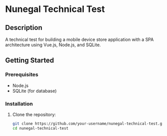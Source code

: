 # Nunegal Technical Test

## Description
A technical test for building a mobile device store application with a SPA architecture using Vue.js, Node.js, and SQLite.

## Getting Started

### Prerequisites

- Node.js
- SQLite (for database)

### Installation

1. Clone the repository:

   ```bash
   git clone https://github.com/your-username/nunegal-technical-test.git
   cd nunegal-technical-test
